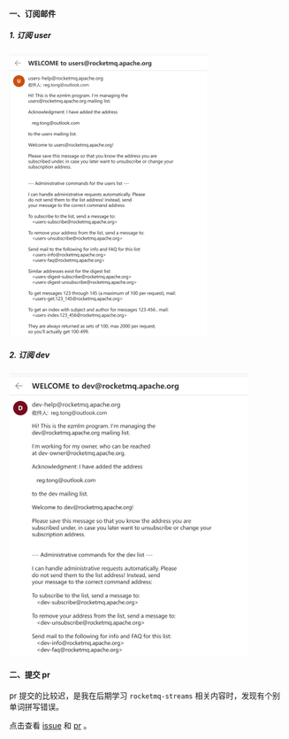 #### 一、订阅邮件

##### 1. 订阅 user

<img src="0317作业.assets/image-20220624162537544.png" alt="image-20220624162537544" style="zoom:50%;" />



##### 2. 订阅 dev

<img src="0317作业.assets/image-20220624162622086.png" alt="image-20220624162622086" style="zoom:50%;" />



#### 二、提交 pr

pr 提交的比较迟，是我在后期学习 `rocketmq-streams` 相关内容时，发现有个别单词拼写错误。

点击查看 [issue](https://github.com/apache/rocketmq-streams/issues/175) 和 [pr](https://github.com/apache/rocketmq-streams/pull/176) 。